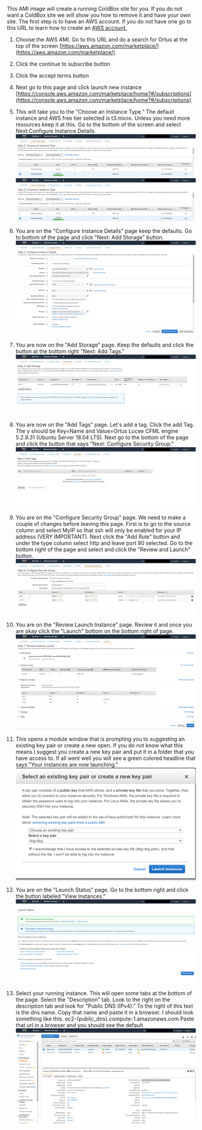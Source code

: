 This AMI image will create a running ColdBox site for you. If you do not want a ColdBox site we will show you how to remove it and have your own site. The first step is to have an AWS account. If you do not have one go to this URL to learn how to create an [AWS account.]( [https://aws.amazon.com/premiumsupport/knowledge-center/create-and-activate-aws-account/](https://aws.amazon.com/premiumsupport/knowledge-center/create-and-activate-aws-account/))

1.  Choose the AWS AMI. Go to this URL and do a search for Ortus at the top of the screen [https://aws.amazon.com/marketplace/](https://aws.amazon.com/marketplace/)
    
2.  Click the continue to subscribe button
    
3.  Click the accept terms button
    
4.  Next go to this page and click launch new instance [https://console.aws.amazon.com/marketplace/home?#/subscriptions](https://console.aws.amazon.com/marketplace/home?#/subscriptions)
    
5.  This will take you to the "Choose an Instance Type." The default instance and AWS free tier selected is t3.micro. Unless you need more resources keep it at this. Go to the bottom of the screen and select Next:Configure Instance Details.
    <img src="https://raw.githubusercontent.com/murpg/murpg.github.io/master/images/step2.png" border="0" width="500px" />
    ![Step 2](https://raw.githubusercontent.com/murpg/murpg.github.io/master/images/step2z.png??v=4&s=200)
6.  You are on the "Configure Instance Details" page keep the defaults. Go to bottom of the page and click "Next: Add Storage" button.
    ![Step 3](https://raw.githubusercontent.com/murpg/murpg.github.io/master/images/step3.png)
7.  You are now on the "Add Storage" page. Keep the defaults and click the button at the bottom right "Next: Add Tags."
    ![Step 4](https://raw.githubusercontent.com/murpg/murpg.github.io/master/images/step4.png)
8.  You are now on the "Add Tags" page. Let's add a tag. Click the add Tag. The y should be Key=Name and Value=Ortus Lucee CFML engine 5.2.9.31 (Ubuntu Server 18.04 LTS). Next go to the bottom of the page and click the button that says "Next: Configure Security Group."
    ![Step 5](https://raw.githubusercontent.com/murpg/murpg.github.io/master/images/step5.png)  
9.  You are on the "Configure Security Group" page. We need to make a couple of changes before leaving this page. First is to go to the source column and select MyIP so that ssh will only be enabled for your IP address (VERY IMPORTANT). Next click the "Add Rule" button and under the type column select http and leave port 80 selected. Go to the bottom right of the page and select and click the "Review and Launch" button.
    ![Step 6](https://raw.githubusercontent.com/murpg/murpg.github.io/master/images/step6.png)
10.  You are on the "Review Launch Instance" page. Review it and once you are okay click the "Launch" bottom on the bottom right of page.
    ![Step 7](https://raw.githubusercontent.com/murpg/murpg.github.io/master/images/step7.png)
11.  This opens a module window that is prompting you to suggesting an existing key pair or create a new open. If you do not know what this means I suggest you create a new key pair and put it in a folder that you have access to. If all went well you will see a green colored headline that says "Your instances are now launching."
    ![Step Modal](https://raw.githubusercontent.com/murpg/murpg.github.io/master/images/step7a.png)
12.  You are on the "Launch Status" page. Go to the bottom right and click the button labeled "View Instances."
    ![Step 8](https://raw.githubusercontent.com/murpg/murpg.github.io/master/images/step8.png) 
13.  Select your running instance. This will open some tabs at the bottom of the page. Select the "Description" tab. Look to the right on the description tab and look for "Public DNS (IPv4)." To the right of this text is the dns name. Copy that name and paste it in a browser. I should look something like this. ec2-{public_dns}.compute-1.amazonaws.com Paste that url in a browser and you should see the default
    ![Step 9](https://raw.githubusercontent.com/murpg/murpg.github.io/master/images/step9.png)
